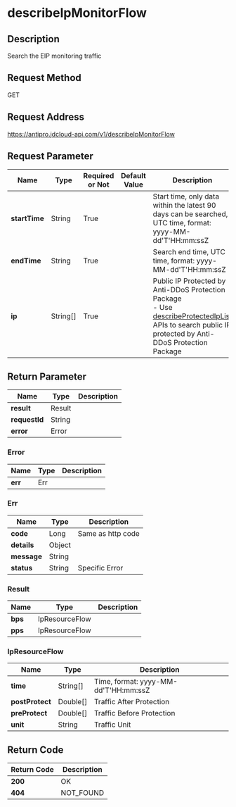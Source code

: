# describeIpMonitorFlow


## Description
Search the EIP monitoring traffic

## Request Method
GET

## Request Address
https://antipro.jdcloud-api.com/v1/describeIpMonitorFlow


## Request Parameter
|Name|Type|Required or Not|Default Value|Description|
|---|---|---|---|---|
|**startTime**|String|True| |Start time, only data within the latest 90 days can be searched, UTC time, format: yyyy-MM-dd'T'HH:mm:ssZ|
|**endTime**|String|True| |Search end time, UTC time, format: yyyy-MM-dd'T'HH:mm:ssZ|
|**ip**|String[]|True| |Public IP Protected by Anti-DDoS Protection Package<br>- Use <a href='http://docs.jdcloud.com/anti-ddos-protection-package/api/describeprotectediplist'>describeProtectedIpList</a> APIs to search public IP protected by Anti-DDoS Protection Package|


## Return Parameter
|Name|Type|Description|
|---|---|---|
|**result**|Result| |
|**requestId**|String| |
|**error**|Error| |

### Error
|Name|Type|Description|
|---|---|---|
|**err**|Err| |
### Err
|Name|Type|Description|
|---|---|---|
|**code**|Long|Same as http code|
|**details**|Object| |
|**message**|String| |
|**status**|String|Specific Error|
### Result
|Name|Type|Description|
|---|---|---|
|**bps**|IpResourceFlow| |
|**pps**|IpResourceFlow| |
### IpResourceFlow
|Name|Type|Description|
|---|---|---|
|**time**|String[]|Time, format: yyyy-MM-dd'T'HH:mm:ssZ|
|**postProtect**|Double[]|Traffic After Protection|
|**preProtect**|Double[]|Traffic Before Protection|
|**unit**|String|Traffic Unit|

## Return Code
|Return Code|Description|
|---|---|
|**200**|OK|
|**404**|NOT_FOUND|
